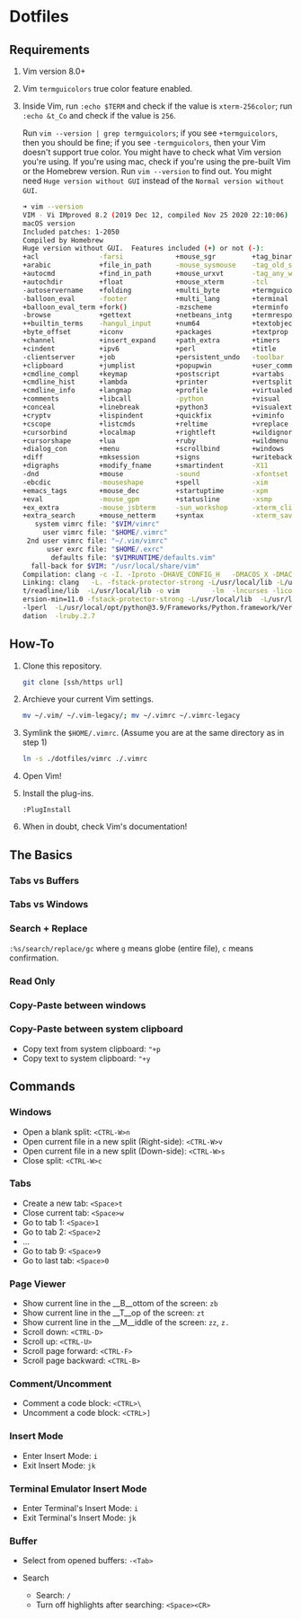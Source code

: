 # Dotfiles

## Requirements
1. Vim version 8.0+
2. Vim `termguicolors` true color feature enabled.
3. Inside Vim, run `:echo $TERM` and check if the value is `xterm-256color`;
   run `:echo &t_Co` and check if the value is `256`.

   Run `vim --version | grep termguicolors`; if you see `+termguicolors`, then you should be fine;
   if you see `-termguicolors`, then your Vim doesn't support true color. You might have to check
   what Vim version you're using. If you're using mac, check if you're using the pre-built Vim or
   the Homebrew version. Run `vim --version` to find out. You might need `Huge version without GUI`
   instead of the `Normal version without GUI`.

   ```bash
   ➜ vim --version
   VIM - Vi IMproved 8.2 (2019 Dec 12, compiled Nov 25 2020 22:10:06)
   macOS version
   Included patches: 1-2050
   Compiled by Homebrew
   Huge version without GUI.  Features included (+) or not (-):
   +acl               -farsi             +mouse_sgr         +tag_binary
   +arabic            +file_in_path      -mouse_sysmouse    -tag_old_static
   +autocmd           +find_in_path      +mouse_urxvt       -tag_any_white
   +autochdir         +float             +mouse_xterm       -tcl
   -autoservername    +folding           +multi_byte        +termguicolors
   -balloon_eval      -footer            +multi_lang        +terminal
   +balloon_eval_term +fork()            -mzscheme          +terminfo
   -browse            +gettext           +netbeans_intg     +termresponse
   ++builtin_terms    -hangul_input      +num64             +textobjects
   +byte_offset       +iconv             +packages          +textprop
   +channel           +insert_expand     +path_extra        +timers
   +cindent           +ipv6              +perl              +title
   -clientserver      +job               +persistent_undo   -toolbar
   +clipboard         +jumplist          +popupwin          +user_commands
   +cmdline_compl     +keymap            +postscript        +vartabs
   +cmdline_hist      +lambda            +printer           +vertsplit
   +cmdline_info      +langmap           +profile           +virtualedit
   +comments          +libcall           -python            +visual
   +conceal           +linebreak         +python3           +visualextra
   +cryptv            +lispindent        +quickfix          +viminfo
   +cscope            +listcmds          +reltime           +vreplace
   +cursorbind        +localmap          +rightleft         +wildignore
   +cursorshape       +lua               +ruby              +wildmenu
   +dialog_con        +menu              +scrollbind        +windows
   +diff              +mksession         +signs             +writebackup
   +digraphs          +modify_fname      +smartindent       -X11
   -dnd               +mouse             -sound             -xfontset
   -ebcdic            -mouseshape        +spell             -xim
   +emacs_tags        +mouse_dec         +startuptime       -xpm
   +eval              -mouse_gpm         +statusline        -xsmp
   +ex_extra          -mouse_jsbterm     -sun_workshop      -xterm_clipboard
   +extra_search      +mouse_netterm     +syntax            -xterm_save
      system vimrc file: "$VIM/vimrc"
        user vimrc file: "$HOME/.vimrc"
    2nd user vimrc file: "~/.vim/vimrc"
         user exrc file: "$HOME/.exrc"
          defaults file: "$VIMRUNTIME/defaults.vim"
     fall-back for $VIM: "/usr/local/share/vim"
   Compilation: clang -c -I. -Iproto -DHAVE_CONFIG_H   -DMACOS_X -DMACOS_X_DARWIN  -g -O2 -U_FORTIFY_SOURCE -D_FORTIFY_SOURCE=1
   Linking: clang   -L. -fstack-protector-strong -L/usr/local/lib -L/usr/local/opt/libyaml/lib -L/usr/local/opt/openssl@1.1/lib -L/usr/local/op
   t/readline/lib  -L/usr/local/lib -o vim        -lm  -lncurses -liconv -lintl -framework AppKit  -L/usr/local/opt/lua/lib -llua5.3 -mmacosx-v
   ersion-min=11.0 -fstack-protector-strong -L/usr/local/lib  -L/usr/local/Cellar/perl/5.32.0/lib/perl5/5.32.0/darwin-thread-multi-2level/CORE
   -lperl  -L/usr/local/opt/python@3.9/Frameworks/Python.framework/Versions/3.9/lib/python3.9/config-3.9-darwin -lpython3.9 -framework CoreFoun
   dation  -lruby.2.7
   ```

## How-To

1. Clone this repository.
   ```bash
   git clone [ssh/https url]
   ```

2. Archieve your current Vim settings.
   ```bash
   mv ~/.vim/ ~/.vim-legacy/; mv ~/.vimrc ~/.vimrc-legacy
   ```

3. Symlink the `$HOME/.vimrc`. (Assume you are at the same directory as in step 1)
   ```bash
   ln -s ./dotfiles/vimrc ./.vimrc
   ```

4. Open Vim!

5. Install the plug-ins.
   ```vim
   :PlugInstall
   ```

6. When in doubt, check Vim's documentation!

## The Basics

### Tabs vs Buffers


### Tabs vs Windows


### Search + Replace
`:%s/search/replace/gc` where `g` means globe (entire file), `c` means confirmation.

### Read Only


### Copy-Paste between windows


### Copy-Paste between system clipboard
* Copy text from system clipboard: `"+p`
* Copy text to system clipboard: `"+y`

## Commands

### Windows
* Open a blank split: `<CTRL-W>n`
* Open current file in a new split (Right-side): `<CTRL-W>v`
* Open current file in a new split (Down-side): `<CTRL-W>s`
* Close split: `<CTRL-W>c`

### Tabs
* Create a new tab: `<Space>t`
* Close current tab: `<Space>w`
* Go to tab 1: `<Space>1`
* Go to tab 2: `<Space>2`
* ...
* Go to tab 9: `<Space>9`
* Go to last tab: `<Space>0`

### Page Viewer
* Show current line in the __B__ottom of the screen: `zb`
* Show current line in the __T__op of the screen: `zt`
* Show current line in the __M__iddle of the screen: `zz`, `z.`
* Scroll down: `<CTRL-D>`
* Scroll up: `<CTRL-U>`
* Scroll page forward: `<CTRL-F>`
* Scroll page backward: `<CTRL-B>`

### Comment/Uncomment
* Comment a code block: `<CTRL>\`
* Uncomment a code block: `<CTRL>]`

### Insert Mode
* Enter Insert Mode: `i`
* Exit Insert Mode: `jk`

### Terminal Emulator Insert Mode
* Enter Terminal's Insert Mode: `i`
* Exit Terminal's Insert Mode: `jk`

### Buffer
* Select from opened buffers: `-<Tab>`

* Search
   * Search: `/`
   * Turn off highlights after searching: `<Space><CR>`
